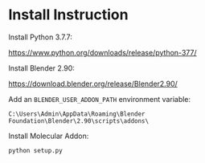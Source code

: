 Install Instruction
========================

Install Python 3.7.7:

https://www.python.org/downloads/release/python-377/

Install Blender 2.90:

https://download.blender.org/release/Blender2.90/

Add an `BLENDER_USER_ADDON_PATH` environment variable:

```
C:\Users\Admin\AppData\Roaming\Blender Foundation\Blender\2.90\scripts\addons\
```

Install Molecular Addon:

```
python setup.py
```
